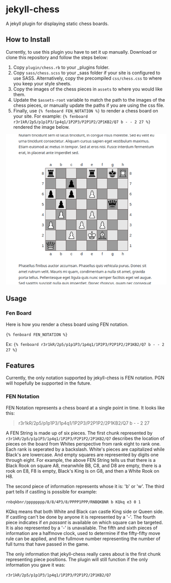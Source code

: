 # jekyll-chess
A jekyll plugin for displaying static chess boards.

## How to Install

Currently, to use this plugin you have to set it up manually. 
Download or clone this repository and follow the steps below:

1. Copy `plugin/chess.rb` to your _plugins folder.
2. Copy `sass/chess.scss` to your _sass folder if your site is configured to use SASS. Alternatively, copy the precompiled `css/chess.css` to where you keep your style sheets.
3. Copy the images of the chess pieces in `assets` to where you would like them.
4. Update the `$assets-root` variable to match the path to the images of the chess pieces, or manually update the paths if you are using the css file.
5. Finally, use `{% fenboard FEN_NOTATION %}` to render a chess board on your site. For example: `{% fenboard r3r1kR/2p5/p1p1P3/1p4q1/1P2P3/P2P1P2/2P1KB2/Q7 b - - 2 27 %}` rendered the image below.

<p align="center">
  <img  src="screenshot.png">
</p>


## Usage

### Fen Board
Here is how you render a chess board using FEN notation.

`{% fenboard FEN_NOTATION %}`

Ex: `{% fenboard r3r1kR/2p5/p1p1P3/1p4q1/1P2P3/P2P1P2/2P1KB2/Q7 b - - 2 27 %}`

  
## Features
Currently, the only notation supported by jekyll-chess is FEN notation. PGN will hopefully be supported in the future.

### FEN Notation

FEN Notation represents a chess board at a single point in time. It looks like this:

> r3r1kR/2p5/p1p1P3/1p4q1/1P2P3/P2P1P2/2P1KB2/Q7 b - - 2 27

A FEN String is made up of six pieces. The first chunk represented by `r3r1kR/2p5/p1p1P3/1p4q1/1P2P3/P2P1P2/2P1KB2/Q7` describes the location of pieces on the board from Whites perspective from rank eight to rank one. Each rank is seperated by a backslash. White's pieces are capitalized while Black's are lowercase. And empty squares are represented by digits one through eight. For example, the above FEN String tells us that there is a Black Rook on square A8, meanwhile B8, C8, and D8 are empty, there is a rook on E8, F8 is empty, Black's King is on G8, and then a White Rook on H8.

The second piece of information represents whose it is: 'b' or 'w'. The third part tells if castling is possible for example:
  
 `rnbqkbnr/pppppppp/8/8/4P3/8/PPPP1PPP/RNBQKBNR b KQkq e3 0 1`

KQkq means that both White and Black can castle King side or Queen side. If castling can't be done by anyone it is represented by a '-'.
The fourth piece indicates if *en passant* is available on which square can be targeted. It is also represented by a '-' is unavailable.
The fifth and sixth pieces of information are a halfmove clock, used to determine if the fifty-fifty move rule can be applied, and the fullmove number representing the number of full turns that have passed in the game.
  
The only information that jekyll-chess really cares about is the first chunk representing piece positions. The plugin will still function if the only information you gave it was:
  
`r3r1kR/2p5/p1p1P3/1p4q1/1P2P3/P2P1P2/2P1KB2/Q7`
 
  

